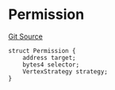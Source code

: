 # Permission
[Git Source](https://github.com/llama-community/vertex-v1/blob/d7dd2da306ac7c0c69abcf35670479b85386e80d/src/utils/Structs.sol)


```solidity
struct Permission {
    address target;
    bytes4 selector;
    VertexStrategy strategy;
}
```

